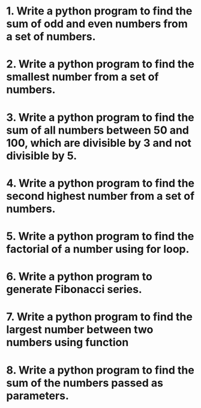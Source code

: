 # 1. Write a python program to find the sum of odd and even numbers from a set of numbers.


# 2. Write a python program to find the smallest number from a set of numbers.


# 3. Write a python program to find the sum of all numbers between 50 and 100, which are divisible by 3 and not divisible by 5.


# 4. Write a python program to find the second highest number from a set of numbers.


# 5. Write a python program to find the factorial of a number using for loop.


# 6. Write a python program to generate Fibonacci series.


# 7. Write a python program to find the largest number between two numbers using function


# 8. Write a python program to find the sum of the numbers passed as parameters.
